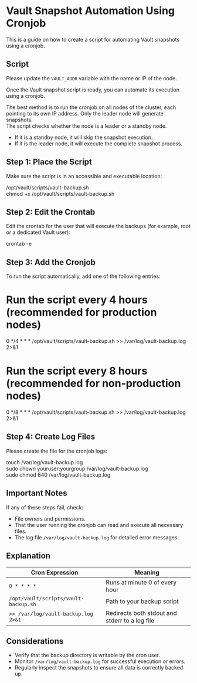# Vault Snapshot Automation Using Cronjob

This is a guide on how to create a script for automating Vault snapshots using a cronjob.

## Script

Please update the `VAULT_ADDR` variable with the name or IP of the node.

Once the Vault snapshot script is ready, you can automate its execution using a cronjob.

The best method is to run the cronjob on all nodes of the cluster, each pointing to its own IP address. Only the leader node will generate snapshots.  
The script checks whether the node is a leader or a standby node.  
- If it is a standby node, it will skip the snapshot execution.  
- If it is the leader node, it will execute the complete snapshot process.

## Step 1: Place the Script

Make sure the script is in an accessible and executable location:

/opt/vault/scripts/vault-backup.sh  
chmod +x /opt/vault/scripts/vault-backup.sh

## Step 2: Edit the Crontab

Edit the crontab for the user that will execute the backups (for example, root or a dedicated Vault user):

crontab -e

## Step 3: Add the Cronjob

To run the script automatically, add one of the following entries:

# Run the script every 4 hours (recommended for production nodes)
0 */4 * * * /opt/vault/scripts/vault-backup.sh >> /var/log/vault-backup.log 2>&1

# Run the script every 8 hours (recommended for non-production nodes)
0 */8 * * * /opt/vault/scripts/vault-backup.sh >> /var/log/vault-backup.log 2>&1

## Step 4: Create Log Files

Please create the file for the cronjob logs:

touch /var/log/vault-backup.log  
sudo chown youruser:yourgroup /var/log/vault-backup.log  
sudo chmod 640 /var/log/vault-backup.log

## Important Notes

If any of these steps fail, check:
- File owners and permissions.
- That the user running the cronjob can read and execute all necessary files.
- The log file `/var/log/vault-backup.log` for detailed error messages.

## Explanation

| Cron Expression | Meaning |
|-----------------|----------|
| `0 * * * *` | Runs at minute 0 of every hour |
| `/opt/vault/scripts/vault-backup.sh` | Path to your backup script |
| `>> /var/log/vault-backup.log 2>&1` | Redirects both stdout and stderr to a log file |

## Considerations

- Verify that the backup directory is writable by the cron user.  
- Monitor `/var/log/vault-backup.log` for successful execution or errors.  
- Regularly inspect the snapshots to ensure all data is correctly backed up.
